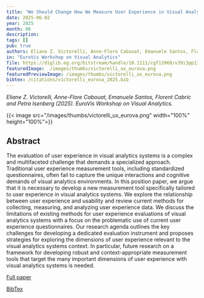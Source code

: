```yaml
---
title: "We Should Change How We Measure User Experience in Visual Analytics Systems"
date: 2025-06-02
year: 2025
month: 06
description:
tags: []
pub: true
authors: Eliane Z. Victorelli, Anne-Flore Cabouat, Emanuele Santos, Florent Cabric and Petra Isenberg
in: "EuroVis Workshop on Visual Analytics"
file: https://diglib.eg.org/bitstream/handle/10.1111/cgf13969/v39i3pp139-151.pdf
featuredImage:  /images/thumbs/victorelli_ux_eurova.png
featuredPreviewImage: /images/thumbs/victorelli_ux_eurova.png
bibtex: /citations/victorelli_eurova_2025.bib
---
```



*Eliane Z. Victorelli, Anne-Flore Cabouat, Emanuele Santos, Florent Cabric and Petra Isenberg (2025). EuroVis Workshop on Visual Analytics.*

{{< image src="/images/thumbs/victorelli_ux_eurova.png" width="100%" height="100%">}}

## Abstract

The evaluation of user experience in visual analytics systems is a complex and multifaceted challenge that demands a specialized approach. Traditional user experience measurement tools, including standardized questionnaires, often fail to capture the unique interactions and cognitive demands of visual analytics environments. In this position paper, we argue that it is necessary to develop a new measurement tool specifically tailored to user experience in visual analytics systems. We explore the relationship between user experience and usability and review current methods for collecting, measuring, and analyzing user experience data. We discuss the limitations of existing methods for user experience evaluations of visual analytics systems with a focus on the problematic use of current user experience questionnaires. Our research agenda outlines the key challenges for developing a dedicated evaluation instrument and proposes strategies for exploring the dimensions of user experience relevant to the visual analytics systems context. In particular, future research on a framework for developing robust and context-appropriate measurement tools that target the many important dimensions of user experience with visual analytics systems is needed.

[Full paper](https://diglib.eg.org/handle/10.2312/eurova20251095)

[BibTex](/citations/victorelli_eurova_2025.bib)